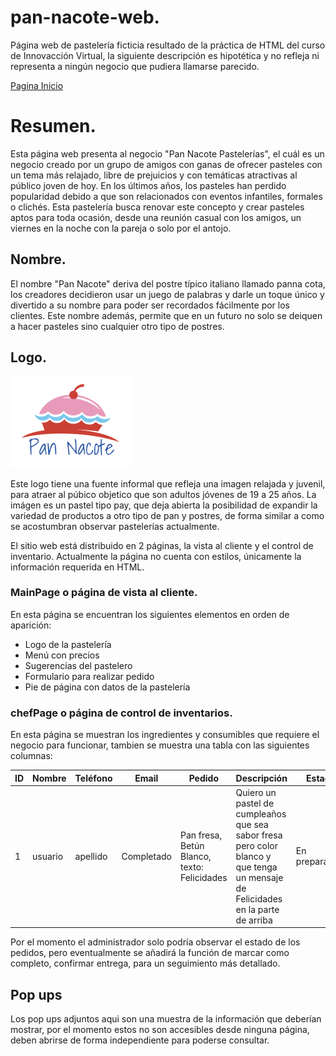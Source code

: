 # pan-nacote-web.
Página web de pastelería ficticia resultado de la práctica de HTML del curso de Innovacción Virtual, la siguiente descripción es hipotética y no refleja ni representa a ningún negocio que pudiera llamarse parecido.

[Pagina Inicio](https://github.com/JonathanJRodriguez/pan-nacote-web/main/mainPage.html)

# Resumen.
Esta página web presenta al negocio "Pan Nacote Pastelerías", el cuál es un negocio creado por un grupo de amigos con ganas de ofrecer pasteles con un tema más relajado, libre de prejuicios y con temáticas atractivas al público joven de hoy.
En los últimos años, los pasteles han perdido popularidad debido a que son relacionados con eventos infantiles, formales o clichés. Esta pastelería busca renovar este concepto y crear pasteles aptos para toda ocasión, desde una reunión casual con los amigos, un viernes en la noche con la pareja o solo por el antojo. 

## Nombre.
El nombre "Pan Nacote" deriva del postre típico italiano llamado panna cota, los creadores decidieron usar un juego de palabras y darle un toque único y divertido a su nombre para poder ser recordados fácilmente por los clientes. Este nombre además, permite que en un futuro no solo se deiquen a hacer pasteles sino cualquier otro tipo de postres.

## Logo.
![PanNacote Logo](/assets/img/logo.png)

Este logo tiene una fuente informal que refleja una imagen relajada y juvenil, para atraer al púbico objetico que son adultos jóvenes de 19 a 25 años.
La imágen es un pastel tipo pay, que deja abierta la posibilidad de expandir la variedad de productos a otro tipo de pan y postres, de forma similar a como se acostumbran observar pastelerías actualmente.

El sitio web está distribuido en 2 páginas, la vista al cliente y el control de inventario. Actualmente la página no cuenta con estilos, únicamente la información requerida en HTML.

### MainPage o página de vista al cliente.
En esta página se encuentran los siguientes elementos en orden de aparición:
* Logo de la pastelería
* Menú con precios
* Sugerencias del pastelero
* Formulario para realizar pedido
* Pie de página con datos de la pastelería

### chefPage o página de control de inventarios.
En esta página se muestran los ingredientes y consumibles que requiere el negocio para funcionar, tambien se muestra una tabla con las siguientes columnas:

| ID  | Nombre  | Teléfono  | Email  | Pedido  | Descripción  | Estado  |
|---|---|---|---|---|---|---|
| 1  |  usuario | apellido  |  Completado | Pan fresa, Betún Blanco, texto: Felicidades  | Quiero un pastel de cumpleaños que sea sabor fresa pero color blanco y que tenga un mensaje de Felicidades en la parte de arriba  | En preparación  |

Por el momento el administrador solo podría observar el estado de los pedidos, pero eventualmente se añadirá la función de marcar como completo, confirmar entrega, para un seguimiento más detallado.

## Pop ups
Los pop ups adjuntos aqui son una muestra de la información que deberían mostrar, por el momento estos no son accesibles desde ninguna página, deben abrirse de forma independiente para poderse consultar.
